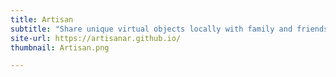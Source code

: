 ```yaml
---
title: Artisan
subtitle: "Share unique virtual objects locally with family and friends using Augmented Reality"
site-url: https://artisanar.github.io/
thumbnail: Artisan.png

---
```


